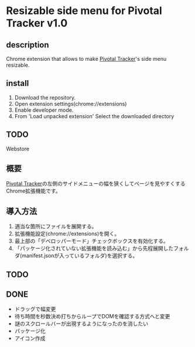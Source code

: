 # Resizable side menu for Pivotal Tracker v1.0

## description 
Chrome extension that allows to make [Pivotal Tracker](https://www.pivotaltracker.com)'s side menu resizable.

## install
1. Download the repository.
2. Open extension settings(chrome://extensions)
3. Enable developer mode.
4. From 'Load unpacked extension' Select the downloaded directory

## TODO
Webstore

## 概要
[Pivotal Tracker](https://www.pivotaltracker.com)の左側のサイドメニューの幅を狭くしてページを見やすくするChrome拡張機能です。

## 導入方法
1. 適当な箇所にファイルを展開する。
2. 拡張機能設定(chrome://extensions)を開く。
3. 最上部の「デベロッパーモード」チェックボックスを有効化する。
4. 「パッケージ化されていない拡張機能を読み込む」から先程展開したフォルダ(manifest.jsonが入っているフォルダ)を選択する。

## TODO

## DONE
- ドラッグで幅変更
- 待ち時間を秒数決め打ちからループでDOMを確認する方式へと変更
- 謎のスクロールバーが出現するようになったのを消したい
- パッケージ化
- アイコン作成